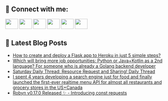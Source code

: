 ## 🔎 Connect with me:
[<img height="32" width="40" src="https://cdn.jsdelivr.net/npm/simple-icons@v5/icons/telegram.svg" />](https://t.me/bullbesh)
[<img height="32" width="40" src="https://cdn.jsdelivr.net/npm/simple-icons@v5/icons/vk.svg" />](https://vk.com/bullbesh)
[<img height="32" width="40" src="https://cdn.jsdelivr.net/npm/simple-icons@v5/icons/twitter.svg" />](https://twitter.com/bullbesh1)
[<img height="32" width="40" src="https://cdn.jsdelivr.net/npm/simple-icons@v5/icons/instagram.svg" />](https://www.instagram.com/bullbesh)
[<img height="32" width="40" src="https://cdn.jsdelivr.net/npm/simple-icons@v5/icons/reddit.svg" />](https://www.reddit.com/user/bullbesh)
[<img height="32" width="40" src="https://cdn.jsdelivr.net/npm/simple-icons@v5/icons/youtube.svg" />](https://www.youtube.com/channel/UCtfjRs6uzgq5mfm8S06WTcg)

## 📕 Latest Blog Posts
<!-- BLOG-POST-LIST:START -->
- [How to create and deploy a Flask app to Heroku in just 5 simple steps?](https://www.reddit.com/r/Python/comments/vuvw58/how_to_create_and_deploy_a_flask_app_to_heroku_in/)
- [Which will bring more job opportunities: Python or Java+Kotlin as a 2nd language? For someone who is already a Golang backend developer](https://www.reddit.com/r/Python/comments/vuokh9/which_will_bring_more_job_opportunities_python_or/)
- [Saturday Daily Thread: Resource Request and Sharing! Daily Thread](https://www.reddit.com/r/Python/comments/vuojwm/saturday_daily_thread_resource_request_and/)
- [I spent 4 years developing a search engine just for food and finally launched the first-ever realtime menu API for almost all restaurants and grocery stores in the US+Canada](https://www.reddit.com/r/Python/comments/vunytv/i_spent_4_years_developing_a_search_engine_just/)
- [Robyn v0.17.0 Released ✨ - Introducing const requests](https://www.reddit.com/r/Python/comments/vumo7b/robyn_v0170_released_introducing_const_requests/)
<!-- BLOG-POST-LIST:END -->
